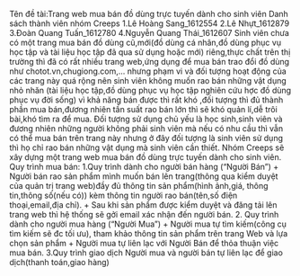 Tên đề tài:Trang web mua bán đồ dùng trực tuyến dành cho sinh viên
Danh sách thành viên nhóm Creeps
   1.Lê Hoàng Sang_1612554
   2.Lê Nhựt_1612879
   3.Đoàn Quang Tuấn_1612780
   4.Nguyễn Quang Thái_1612607
Sinh viên chưa có một trang mua bán đồ dùng cũ,mới(đồ dùng cá nhân,đồ dùng phục vụ học tập và tài liệu học tập đã qua sử dụng hoặc mới)
riêng,thực chất trên thị trường thì đã có rất nhiều trang web,ứng dụng để mua bán trao đổi đồ dùng như chotot.vn,chugiong.com,...
nhưng phạm vi và đối tượng hoạt động của các trang này quá rộng nên sinh viên không muốn rao bán những vật dụng nhỏ nhăn
(tài liệu học tập,đồ dùng phục vụ học tập nghiên cứu hợc đồ dùng phục vụ đời sống) vì khả năng bán được thì rất khó
,đối tượng thì đủ thành phần mua bán,đương nhiên tần suất rao bán lớn thì sẽ khó quản lí,dễ trôi bài,khó tìm ra để mua.
Đối tượng sử dụng chủ yếu là học sinh,sinh viên và đương nhiên những người không phải sinh viên mà nếu có nhu cầu thì vẫn có thể mua bán
trên trang này nhưng ở đây đối tượng là sinh viên sử dụng thì họ chỉ rao bán những vật dụng mà sinh viên cần thiết.
Nhóm Creeps sẽ xây dựng một trang web mua bán đồ dùng trực tuyến dành cho sinh viên.
Quy trình mua bán:
     1.Quy trình dành cho người bán hàng (“Người Bán”)
       + Người bán rao sản phẩm mình muốn bán lên trang(thông qua kiểm duyệt của quản trị trang web)đầy đủ thông tin sản phẩm(hình ảnh,giá,
       thông tin,thông số(nếu có)) kèm thông tin người rao bán(tên,số điện thoại,email,địa chỉ).
       + Sau khi sản phẩm được kiểm duyệt và đăng tải lên trang web thì hệ thống sẽ gởi email xác nhận đến người bán.
     2. Quy trình dành cho người mua hàng (“Người Mua”)
       + Người mua tự tìm kiếm(công cụ tìm kiếm sẽ đc tối ưu), tham khảo thông tin sản phẩm trên trang Web và lựa chọn sản phẩm
       + Người mua tự liên lạc với Người Bán để thỏa thuận việc mua bán.
     3.Quy trình giao dịch
     Người mua và người bán tự liên lạc để giao dịch(thanh toán,giao hàng)

     
